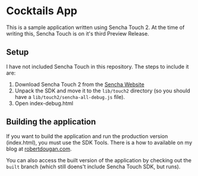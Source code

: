 # Cocktails App

This is a sample application written using Sencha Touch 2. At the time of writing this, Sencha Touch is on it's third Preview Release.

## Setup

I have not included Sencha Touch in this repository. The steps to include it are:

1. Download Sencha Touch 2 from the [Sencha Website](http://www.sencha.com/products/touch/download/)
2. Unpack the SDK and move it to the `lib/touch2` directory (so you should have a `lib/touch2/sencha-all-debug.js` file).
3. Open index-debug.html

## Building the application

If you want to build the application and run the production version (index.html), you must use the SDK Tools. There is a how to available on my blog at [robertdougan.com](http://robertdougan.com).

You can also access the built version of the application by checking out the `built` branch (which still doens't include Sencha Touch SDK, but runs).